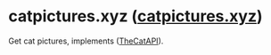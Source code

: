 # catpictures.xyz ([catpictures.xyz](https://catpictures.xyz))

Get cat pictures, implements ([TheCatAPI](https://thecatapi.com/)).

